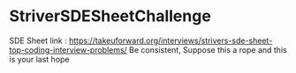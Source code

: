 # StriverSDESheetChallenge

SDE Sheet link : https://takeuforward.org/interviews/strivers-sde-sheet-top-coding-interview-problems/
Be consistent, Suppose this a rope and this is your last hope
